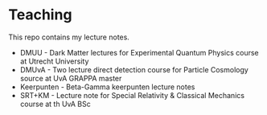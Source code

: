 # Teaching

This repo contains my lecture notes. 

* DMUU - Dark Matter lectures for Experimental Quantum Physics course at Utrecht University
* DMUvA - Two lecture direct detection course for Particle Cosmology source at UvA GRAPPA master
* Keerpunten - Beta-Gamma keerpunten lecture notes
* SRT+KM - Lecture note for Special Relativity & Classical Mechanics course at th UvA BSc

